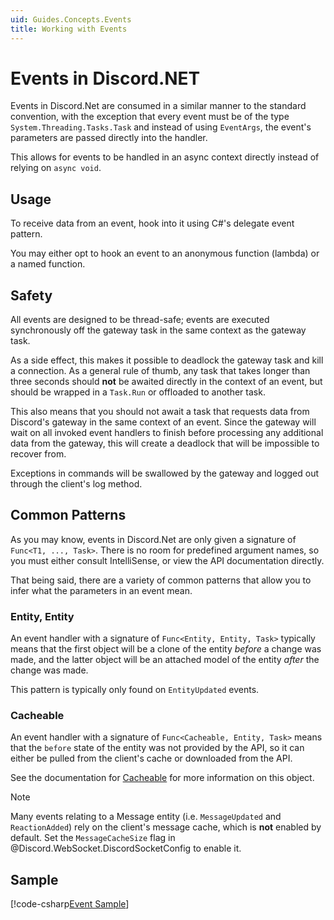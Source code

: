 ```yaml
---
uid: Guides.Concepts.Events
title: Working with Events
---
```


# Events in Discord.NET

Events in Discord.Net are consumed in a similar manner to the standard
convention, with the exception that every event must be of the type
`System.Threading.Tasks.Task` and instead of using `EventArgs`, the
event's parameters are passed directly into the handler.

This allows for events to be handled in an async context directly
instead of relying on `async void`.

## Usage

To receive data from an event, hook into it using C#'s delegate
event pattern.

You may either opt to hook an event to an anonymous function (lambda)
or a named function.

## Safety

All events are designed to be thread-safe; events are executed
synchronously off the gateway task in the same context as the gateway
task.

As a side effect, this makes it possible to deadlock the gateway task
and kill a connection. As a general rule of thumb, any task that takes
longer than three seconds should **not** be awaited directly in the
context of an event, but should be wrapped in a `Task.Run` or
offloaded to another task.

This also means that you should not await a task that requests data
from Discord's gateway in the same context of an event. Since the
gateway will wait on all invoked event handlers to finish before
processing any additional data from the gateway, this will create
a deadlock that will be impossible to recover from.

Exceptions in commands will be swallowed by the gateway and logged out
through the client's log method.

## Common Patterns

As you may know, events in Discord.Net are only given a signature of
`Func<T1, ..., Task>`. There is no room for predefined argument names,
so you must either consult IntelliSense, or view the API documentation
directly.

That being said, there are a variety of common patterns that allow you
to infer what the parameters in an event mean.

### Entity, Entity

An event handler with a signature of `Func<Entity, Entity, Task>`
typically means that the first object will be a clone of the entity
_before_ a change was made, and the latter object will be an attached
model of the entity _after_ the change was made.

This pattern is typically only found on `EntityUpdated` events.

### Cacheable

An event handler with a signature of `Func<Cacheable, Entity, Task>`
means that the `before` state of the entity was not provided by the
API, so it can either be pulled from the client's cache or
downloaded from the API.

See the documentation for [Cacheable] for more information on this
object.

[Cacheable]: xref:Discord.Cacheable`2

> [!NOTE]
> Many events relating to a Message entity (i.e. `MessageUpdated` and
> `ReactionAdded`) rely on the client's message cache, which is
> **not** enabled by default. Set the `MessageCacheSize` flag in
> @Discord.WebSocket.DiscordSocketConfig to enable it.

## Sample

[!code-csharp[Event Sample](samples/events.cs)]

